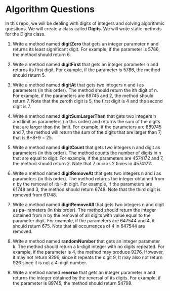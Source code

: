 # Algorithm Questions

In this repo, we will be dealing with digits of integers and solving algorithmic questions.
We will create a class called <b>Digits</b>. We will write static methods for the Digits class.

1. Write a method named <b>digitZero</b> that gets an integer parameter n and returns its least significant digit. For example, if the parameter is 5786, the method should return 6.

2. Write a method named <b>digitFirst</b> that gets an integer parameter n and returns its first digit. For example, if the parameter is 5786, the method should return 5. 

3. Write a method named <b>digitAt</b> that gets two integers n and i as parameters (in this order). The method should return the ith digit of n. For example, if the parameters are 89745 and 2, the method should return 7. Note that the zeroth digit is 5, the first digit is 4 and the second digit is 7. 

4. Write a method named <b>digitSumLargerThan</b> that gets two integers n and limit as parameters (in this order) and returns the sum of the digits that are larger than the limit. For example, if the parameters are 889745 and 7, the method will return the sum of the digits that are larger than 7, that is 8+8+9 = 25. 

5. Write a method named <b>digitCount</b> that gets two integers n and digit as parameters (in this order). The method counts the number of digits in n that are equal to digit. For example, if the parameters are 4574172 and 7, the method should return 2. Note that 7 occurs 2 times in 4574172. 

6. Write a method named <b>digitRemoveAt</b> that gets two integers n and i as parameters (in this order). The method returns the integer obtained from n by the removal of its i-th digit. For example, if the parameters are 61748 and 3, the method should return 6748. Note that the third digit is removed from 61748. 

7. Write a method named <b>digitRemoveAll</b> that gets two integers n and digit as pa- rameters (in this order). The method should return the integer obtained from n by the removal of all digits with value equal to the parameter digit. For example, if the parameters are 647544 and 4, it should return 675. Note that all occurrences of 4 in 647544 are removed. 

8. Write a method named <b>randomNumber</b> that gets an integer parameter k. The method should return a k-digit integer with no digits repeated. For example, if the parameter is 4, the method may produce 9276. However, it may not return 9296, since it repeats the digit 9, It may also not return 926 since it is not a 4-digit number.

9. Write a method named <b>reverse</b> that gets an integer parameter n and returns the integer obtained by the reversal of its digits. For example, if the parameter is 89745, the method should return 54798.

